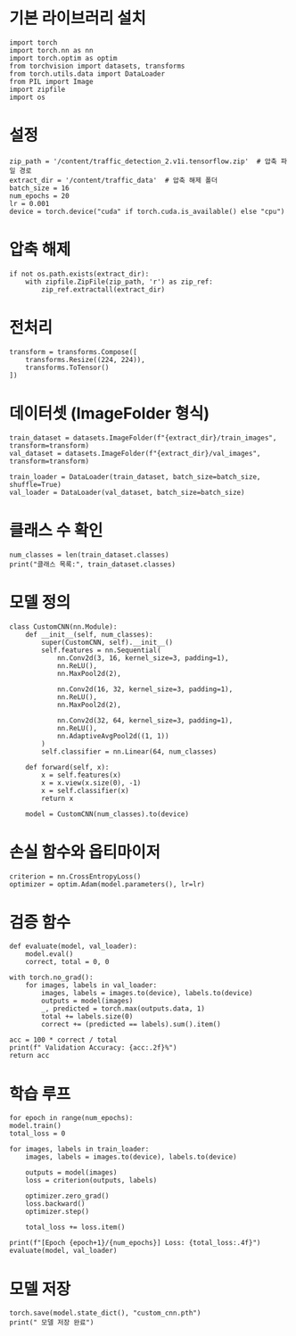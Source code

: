 # 기본 라이브러리 설치
    import torch
    import torch.nn as nn
    import torch.optim as optim
    from torchvision import datasets, transforms
    from torch.utils.data import DataLoader
    from PIL import Image
    import zipfile
    import os

# 설정
    zip_path = '/content/traffic_detection_2.v1i.tensorflow.zip'  # 압축 파일 경로
    extract_dir = '/content/traffic_data'  # 압축 해제 폴더
    batch_size = 16
    num_epochs = 20
    lr = 0.001
    device = torch.device("cuda" if torch.cuda.is_available() else "cpu")

# 압축 해제
    if not os.path.exists(extract_dir):
        with zipfile.ZipFile(zip_path, 'r') as zip_ref:
            zip_ref.extractall(extract_dir)

# 전처리
    transform = transforms.Compose([
        transforms.Resize((224, 224)),
        transforms.ToTensor()
    ])

# 데이터셋 (ImageFolder 형식)
    train_dataset = datasets.ImageFolder(f"{extract_dir}/train_images", transform=transform)
    val_dataset = datasets.ImageFolder(f"{extract_dir}/val_images", transform=transform)

    train_loader = DataLoader(train_dataset, batch_size=batch_size, shuffle=True)
    val_loader = DataLoader(val_dataset, batch_size=batch_size)

# 클래스 수 확인
    num_classes = len(train_dataset.classes)
    print("클래스 목록:", train_dataset.classes)

# 모델 정의
    class CustomCNN(nn.Module):
        def __init__(self, num_classes):
            super(CustomCNN, self).__init__()
            self.features = nn.Sequential(
                nn.Conv2d(3, 16, kernel_size=3, padding=1),
                nn.ReLU(),
                nn.MaxPool2d(2),

                nn.Conv2d(16, 32, kernel_size=3, padding=1),
                nn.ReLU(),
                nn.MaxPool2d(2),

                nn.Conv2d(32, 64, kernel_size=3, padding=1),
                nn.ReLU(),
                nn.AdaptiveAvgPool2d((1, 1))
            )
            self.classifier = nn.Linear(64, num_classes)
    
        def forward(self, x):
            x = self.features(x)
            x = x.view(x.size(0), -1)
            x = self.classifier(x)
            return x

        model = CustomCNN(num_classes).to(device)

# 손실 함수와 옵티마이저
    criterion = nn.CrossEntropyLoss()
    optimizer = optim.Adam(model.parameters(), lr=lr)

# 검증 함수
    def evaluate(model, val_loader):
        model.eval()
        correct, total = 0, 0

    with torch.no_grad():
        for images, labels in val_loader:
            images, labels = images.to(device), labels.to(device)
            outputs = model(images)
            _, predicted = torch.max(outputs.data, 1)
            total += labels.size(0)
            correct += (predicted == labels).sum().item()

    acc = 100 * correct / total
    print(f" Validation Accuracy: {acc:.2f}%")
    return acc

# 학습 루프
    for epoch in range(num_epochs):
    model.train()
    total_loss = 0

    for images, labels in train_loader:
        images, labels = images.to(device), labels.to(device)

        outputs = model(images)
        loss = criterion(outputs, labels)

        optimizer.zero_grad()
        loss.backward()
        optimizer.step()

        total_loss += loss.item()

    print(f"[Epoch {epoch+1}/{num_epochs}] Loss: {total_loss:.4f}")
    evaluate(model, val_loader)

# 모델 저장
    torch.save(model.state_dict(), "custom_cnn.pth")
    print(" 모델 저장 완료")
